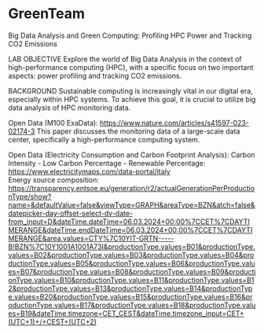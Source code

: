 # GreenTeam
Big Data Analysis and Green Computing: Profiling HPC Power and Tracking CO2 Emissions

LAB OBJECTIVE​
Explore the world of Big Data Analysis in the context of high-performance computing (HPC), with a specific focus on two important aspects: power profiling and tracking CO2 emissions.​

BACKGROUND​
Sustainable computing is increasingly vital in our digital era, especially within HPC systems. To achieve this goal, it is crucial to utilize big data analysis of HPC monitoring data.

Open Data (M100 ExaData):
https://www.nature.com/articles/s41597-023-02174-3 This paper discusses the monitoring data of a large-scale data center, specifically a high-performance computing system.

Open Data (Electricity Consumption and Carbon Footprint Analysis):
Carbon Intensity - Low Carbon Percentage - Renewable Percentage: https://www.electricitymaps.com/data-portal/italy 
<br/>
Energy source composition: https://transparency.entsoe.eu/generation/r2/actualGenerationPerProductionType/show?name=&defaultValue=false&viewType=GRAPH&areaType=BZN&atch=false&datepicker-day-offset-select-dv-date-from_input=D&dateTime.dateTime=06.03.2024+00:00%7CCET%7CDAYTIMERANGE&dateTime.endDateTime=06.03.2024+00:00%7CCET%7CDAYTIMERANGE&area.values=CTY%7C10YIT-GRTN-----B!BZN%7C10Y1001A1001A73I&productionType.values=B01&productionType.values=B02&productionType.values=B03&productionType.values=B04&productionType.values=B05&productionType.values=B06&productionType.values=B07&productionType.values=B08&productionType.values=B09&productionType.values=B10&productionType.values=B11&productionType.values=B12&productionType.values=B13&productionType.values=B14&productionType.values=B20&productionType.values=B15&productionType.values=B16&productionType.values=B17&productionType.values=B18&productionType.values=B19&dateTime.timezone=CET_CEST&dateTime.timezone_input=CET+(UTC+1)+/+CEST+(UTC+2)
